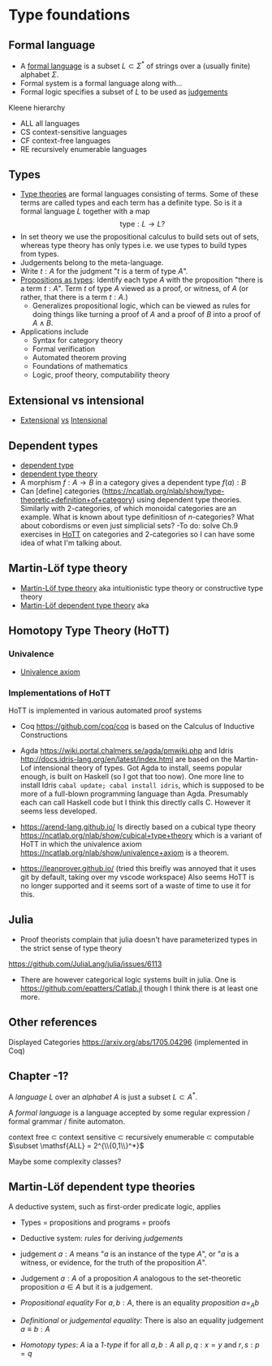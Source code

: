 # Type foundations

## Formal language

- A [formal language](https://en.wikipedia.org/wiki/Formal_language) is a subset $L \subset \Sigma^*$ of strings over a (usually finite) alphabet $\Sigma$.
- Formal system is a formal language along with... 
- Formal logic specifies a subset of $L$ to be used as [judgements](https://ncatlab.org/nlab/show/judgment)

Kleene hierarchy
- $\mathsf{ALL}$ all languages
- $\mathsf{CS}$ context-sensitive languages
- $\mathsf{CF}$ context-free languages
- $\mathsf{RE}$ recursively enumerable languages

## Types
- [Type theories](https://ncatlab.org/nlab/show/type+theory) are formal languages consisting of terms.  Some of these terms are called types and each term has a definite type.  So is it a formal language $L$ together with a map 
$$\mathsf{type}:L \to L?$$
- In set theory we use the propositional calculus to build sets out of sets, whereas type theory has only types i.e. we use types to build types from types.  
- Judgements belong to the meta-language.
- Write $t:A$ for the judgment "$t$ is a term of type $A$". 
- [Propositions as types](https://ncatlab.org/nlab/show/propositions+as+types): Identify each type $A$ with the proposition "there is a term $t:A$".  Term $t$ of type $A$ viewed as a proof, or witness, of $A$ (or rather, that there is a term $t:A$.)
    - Generalizes propositional logic, which can be viewed as rules for doing things like turning a proof of $A$ and a proof of $B$ into a proof of $A \wedge B$.
- Applications include
    - Syntax for category theory
    - Formal verification
    - Automated theorem proving 
    - Foundations of mathematics
    - Logic, proof theory, computability theory
 


## Extensional vs intensional
- [Extensional](https://ncatlab.org/nlab/show/extensional+type+theory) [vs](https://ncatlab.org/nlab/show/type+theory#ExtensionalIntensional) [Intensional](https://ncatlab.org/nlab/show/intensional+type+theory)
## Dependent types
- [dependent type](https://ncatlab.org/nlab/show/dependent+type) 
- [dependent type theory](https://ncatlab.org/nlab/show/dependent+type+theory)
- A morphism $f : A \to B$ in a category gives a dependent type $f(a):B$ 
- Can [define] categories (https://ncatlab.org/nlab/show/type-theoretic+definition+of+category) using dependent type theories.  Similarly with 2-categories, of which monoidal categories are an example.  What is known about type definitiosn of $n$-categories? What about cobordisms or even just simplicial sets?
    -To do: solve Ch.9 exercises in [HoTT](https://homotopytypetheory.org/book/) on categories and 2-categories so I can have some idea of what I'm talking about.




## Martin-Löf type theory 
- [Martin-Löf type theory](https://en.wikipedia.org/wiki/Intuitionistic_type_theory) aka intuitionistic type theory or constructive type theory
- [Martin-Löf dependent type theory](https://ncatlab.org/nlab/show/Martin-L%C3%B6f+dependent+type+theory) aka 

## Homotopy Type Theory (HoTT)

### Univalence
- [Univalence axiom](https://ncatlab.org/nlab/show/univalence+axiom)

### Implementations of HoTT
HoTT is implemented in various automated proof systems

- Coq https://github.com/coq/coq is based on the Calculus of Inductive Constructions

- Agda https://wiki.portal.chalmers.se/agda/pmwiki.php and Idris  http://docs.idris-lang.org/en/latest/index.html are based on the Martin-Lof intensional theory of types.  Got Agda to install, seems popular enough, is built on Haskell (so I got that too now).  One more line to install Idris  ```cabal update; cabal install idris```,  which is supposed to be more of a full-blown programming language than Agda.  Presumably each can call Haskell code but I think this directly calls C.  However it seems less developed.

- https://arend-lang.github.io/ Is directly based on a cubical type theory https://ncatlab.org/nlab/show/cubical+type+theory which is a variant of HoTT in which the univalence axiom https://ncatlab.org/nlab/show/univalence+axiom is a theorem.

- https://leanprover.github.io/ (tried this breifly was annoyed that it uses git by default, taking over my vscode workspace)  Also seems HoTT is no longer supported and it seems sort of a waste of time to use it for this. 
## Julia
- Proof theorists complain that julia doesn't have parameterized types in the strict sense of type theory

https://github.com/JuliaLang/julia/issues/6113

- There are however categorical logic systems built in julia.  One is 
https://github.com/epatters/Catlab.jl though I think there is at least one more.


## Other references

Displayed Categories https://arxiv.org/abs/1705.04296 (implemented in Coq)


## Chapter -1?

A *language* $L$ over an *alphabet* $A$ is just a subset $L \subset A^*$.

A *formal language* is a language accepted by some regular expression / formal grammar / finite automaton. 

context free $\subset$ context sensitive $\subset$ recursively enumerable $\subset$ computable $\subset \mathsf{ALL} = 2^{\\{0,1\\}^*}$

Maybe some complexity classes?

## Martin-Löf dependent type theories
A deductive system, such as first-order predicate logic, applies 
- Types = propositions and programs = proofs

- Deductive system: *rules* for deriving *judgements*

- judgement $a:A$ means "$a$ is an instance of the type $A$", or 
"$a$ is a witness, or evidence, for the truth of the proposition $A$". 

- Judgement $a:A$ of a proposition $A$ analogous to the set-theoretic proposition $a \in A$ but it is a judgement.  

- *Propositional equality* For $a,b:A$, there is an equality *proposition* $a=_Ab$

- *Definitional* or *judgemental equality*: There is also an equality judgement $a \equiv b:A$ 

- *Homotopy types*: $A$ ia a *1-type* if for all $a,b:A$ all $p,q:x=y$ and $r,s:p=q$


